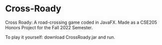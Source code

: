 # Cross-Roady
Cross Roady: A road-crossing game coded in JavaFX. Made as a CSE205 Honors Project for the Fall 2022 Semester.

To play it yourself: download CrossRoady.jar and run.
